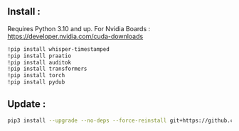## Install :
Requires Python 3.10 and up.
For Nvidia Boards : https://developer.nvidia.com/cuda-downloads

```bash
!pip install whisper-timestamped
!pip install praatio
!pip install auditok
!pip install transformers
!pip install torch
!pip install pydub
```


## Update : 
```bash
pip3 install --upgrade --no-deps --force-reinstall git+https://github.com/linto-ai/whisper-timestamped
```
